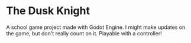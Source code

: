 # The Dusk Knight
A school game project made with Godot Engine. I might make updates on the game, but don't really count on it. Playable with a controller!
